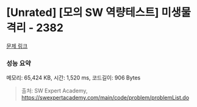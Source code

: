 # [Unrated] [모의 SW 역량테스트] 미생물 격리 - 2382 

[문제 링크](https://swexpertacademy.com/main/code/problem/problemDetail.do?contestProbId=AV597vbqAH0DFAVl) 

### 성능 요약

메모리: 65,424 KB, 시간: 1,520 ms, 코드길이: 906 Bytes



> 출처: SW Expert Academy, https://swexpertacademy.com/main/code/problem/problemList.do